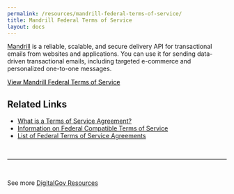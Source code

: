 ```yaml
---
permalink: /resources/mandrill-federal-terms-of-service/
title: Mandrill Federal Terms of Service
layout: docs
---
```


[Mandrill](http://mandrill.com/) is a reliable, scalable, and secure delivery API for transactional emails from websites and applications. You can use it for sending data-driven transactional emails, including targeted e-commerce and personalized one-to-one messages.

<a class="button" style="color: #000000" href="http://mandrill.com/amended-government-terms/">View Mandrill Federal Terms of Service</a>

## Related Links

  * [What is a Terms of Service Agreement?](https://www.digitalgov.gov/2014/05/13/what-is-a-terms-of-service-and-how-do-i-get-one/)
  * [Information on Federal Compatible Terms of Service](https://www.digitalgov.gov/resources/federal-compatible-terms-of-service-agreements/)
  * [List of Federal Terms of Service Agreements](https://www.digitalgov.gov/resources/federal-compatible-terms-of-service-agreements/)

&nbsp;

* * *

&nbsp;

See more [DigitalGov Resources](https://www.digitalgov.gov/resources/)